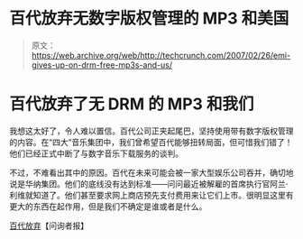 # 百代放弃无数字版权管理的 MP3 和美国 

> 原文：<https://web.archive.org/web/http://techcrunch.com/2007/02/26/emi-gives-up-on-drm-free-mp3s-and-us/>

# 百代放弃了无 DRM 的 MP3 和我们

我想这太好了，令人难以置信。百代公司正夹起尾巴，坚持使用带有数字版权管理的内容。在“四大”音乐集团中，我们曾希望百代能够扭转局面，但可惜我们错了！他们已经正式中断了与数字音乐下载服务的谈判。

不过，不难看出其中的原因。百代在未来可能会被一家大型娱乐公司吞并，确切地说是华纳集团。他们的底线没有达到标准——问问最近被解雇的首席执行官阿兰·利维就知道了。他们甚至要求网上商店预先支付费用来让它们上市。很明显这里有更大的东西在起作用，但是我们不确定是谁或者是什么。

[百代放弃](https://web.archive.org/web/20210304032944/http://www.theregister.co.uk/2007/02/26/emi_drm_talks_breakup/)【问询者报】